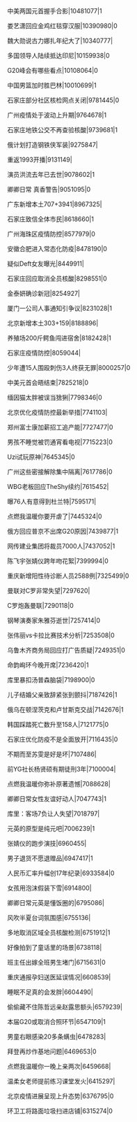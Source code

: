 中美两国元首握手合影|10481077|1

娄艺潇回应金鸡红毯穿汉服|10390980|0

魏大勋说古力娜扎年纪大了|10340777|

多国领导人陆续抵达印尼|10159938|0

G20峰会有哪些看点|10108064|0

中国男篮加时胜巴林|10010699|1

石家庄部分社区核检网点关闭|9781445|0

广州疫情处于波动上升期|9764678|1

石家庄地铁公交不再查验核酸|9739681|1

俄计划打造钢铁侠军装|9275847|

重返1993开播|9131149|

演员洪流去年已去世|9078602|1

卿卿日常 真香警告|9051095|0

广东新增本土707+3941|8967325|

石家庄致信全体市民|8618660|1

广州海珠区疫情防控|8577979|0

安徽合肥进入常态化防疫|8478190|0

疑似Deft女友曝光|8449911|

石家庄回应取消全员核酸|8298551|0

金泰妍确诊新冠|8254927|

厦门一公司人事通知引争议|8231028|1

北京新增本土303+159|8188896|

养殖场200斤鳄鱼闯进宿舍|8182428|1

石家庄疫情防控|8059044|

少年遭15人围殴刺伤3人终获无罪|8000257|0

中美元首会晤结束|7825218|0

缅因猫太胖被误当猞猁|7798346|0

北京优化疫情防控最新举措|7741103|

郑州富士康加薪招工追产能|7727477|0

男孩不睡觉被罚通宵看电视|7715223|0

Uzi试玩原神|7645345|0

广州这些密接解除集中隔离|7617786|0

WBG老板回应TheShy续约|7615452|

曝76人有意得到杜兰特|7595171|

点燃我温暖你要开虐了|7445324|0

俄方回应普京不出席G20原因|7439877|1

网传建业集团将裁员7000人|7437052|1

陈飞宇张婧仪跨年吻花絮|7399994|0

重庆新增阳性待诊断人员2588例|7325499|0

曼联对C罗非常失望|7297620|

C罗炮轰曼联|7290118|0

钢琴演奏家朱雅芬逝世|7257414|0

张伟丽vs卡拉比赛技术分析|7253508|0

乌鲁木齐商务局回应打广告质疑|7249351|0

命韵峋环今晚开席|7236420|1

库里暴扣汤普森脑袋|7198900|0

儿子结婚父亲致辞紧张到颤抖|7187426|1

俄乌在顿涅茨克和卢甘斯克交战|7142676|1

韩国踩踏死亡数升至158人|7121775|0

石家庄优化防疫不是全面放开|7116435|0

不期而至苏雯是好是坏|7107486|

前YG社长杨贤硕有期徒刑3年|7100004|

点燃我温暖你弥补原著遗憾|7088628|

卿卿日常女性友谊好动人|7047743|1

库里：客场7负让人失望|7018797|

元英的原型是纯元吧|7006239|1

张婧仪的跑步演技|6960455|

男子退货不愿退赠品|6947417|1

人民币汇率升幅创17年纪录|6933584|0

女孩用泡沫假装下雪|6914800|

卿卿日常元英是懂饭圈的|6795086|

风吹半夏台词氛围感|6755136|

多地取消区域全员核酸检测|6751912|1

好像拍到了童话里的场景|6738118|

班主任出嫁全班男生堵门|6715631|0

重庆通报孕妇送医延误情况|6608539|

睡眠不足真的会发胖|6604490|

偷偷藏不住陈哲远亲赵露思额头|6579239|

本届G20或取消合照环节|6547109|1

男童右眼感染20多条螨虫|6478283|

拜登再炒作基地问题|6469653|0

点燃我温暖你一晚上亲两次|6459668|

温柔女老师提前练习课堂发火|6415297|

北京疫情进展呈现上升态势|6376795|0

环卫工将路面垃圾扫进店铺|6315274|0

